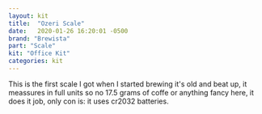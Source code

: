 ```yaml
---
layout: kit
title:  "Ozeri Scale"
date:   2020-01-26 16:20:01 -0500
brand: "Brewista"
part: "Scale"
kit: "Office Kit"
categories: kit
---
```


This is the first scale I got when I started brewing it's old and beat up, it meassures in full units so no 17.5 grams of coffe or anything fancy here, it does it job, only con is: it uses cr2032 batteries.
